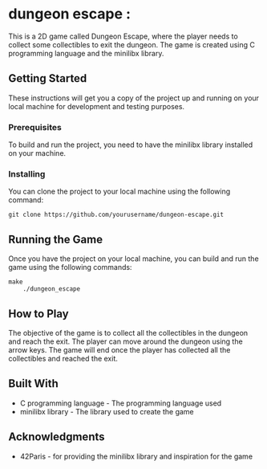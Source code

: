 # dungeon escape :
<p>This is a 2D game called Dungeon Escape, where the player needs to collect some collectibles to exit the dungeon. The game is created using C programming language and the minilibx library.</p>
	<h2>Getting Started</h2>
	<p>These instructions will get you a copy of the project up and running on your local machine for development and testing purposes.</p>
	<h3>Prerequisites</h3>
	<p>To build and run the project, you need to have the minilibx library installed on your machine.</p>
	<h3>Installing</h3>
	<p>You can clone the project to your local machine using the following command:</p>
	<pre><code>git clone https://github.com/yourusername/dungeon-escape.git</code></pre>
	<h2>Running the Game</h2>
	<p>Once you have the project on your local machine, you can build and run the game using the following commands:</p>
	<pre><code>make
	./dungeon_escape</code></pre>
	<h2>How to Play</h2>
	<p>The objective of the game is to collect all the collectibles in the dungeon and reach the exit. The player can move around the dungeon using the arrow keys. The game will end once the player has collected all the collectibles and reached the exit.</p>
	<h2>Built With</h2>
	<ul>
		<li>C programming language - The programming language used</li>
		<li>minilibx library - The library used to create the game</li>
	</ul>
	<h2>Acknowledgments</h2>
	<ul>
		<li>42Paris - for providing the minilibx library and inspiration for the game</li>
	</ul>
</body>
</html>
